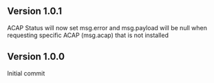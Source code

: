 ## Version 1.0.1
ACAP Status will now set msg.error and msg.payload will be null when requesting specific ACAP (msg.acap) that is not installed

## Version 1.0.0
Initial commit
